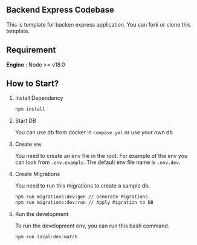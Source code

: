 ## Backend Express Codebase

This is template for backen express application. You can fork or clone this template.

## Requirement

**Engine** : Node >= v18.0

## How to Start?

1. Install Dependency

    ```bash
    npm install
    ```

2. Start DB
    
    You can use db from docker in `compose.yml` or use your own db 

3. Create `env`

    You need to create an env file in the root. For example of the env you can look from `.env.example`. The default env file name is `.env.dev`.

4. Create Migrations
    
    You need to run this migrations to create a sample db.

    ```bash
    npm run migrations:dev:gen // Generate Migrations
    npm run migrations:dev:run // Apply Migration to DB
    ```

5. Run the development 

    To run the development env, you can run this bash command.
    ```bash
    npm run local:dev:watch
    ```